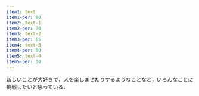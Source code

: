 ```yaml
---
item1: text
item1-per: 80
item2: text-1
item2-per: 70
item3: text-2
item3-per: 65
item4: text-3
item4-per: 50
item5: text-4
item5-per: 30
---
```

新しいことが大好きで，人を楽しませたりするようなことなど，いろんなことに挑戦したいと思っている．